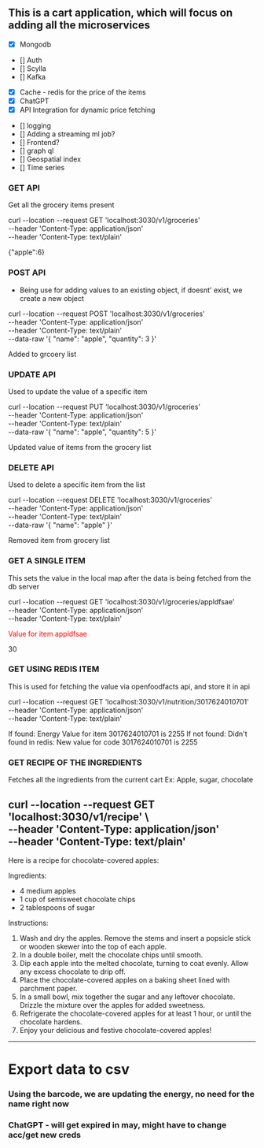 ## This is a cart application, which will focus on adding all the microservices 

- [x] Mongodb
- [] Auth
- [] Scylla
- [] Kafka
- [x] Cache - redis for the price of the items
- [x] ChatGPT
- [x] API Integration for dynamic price fetching
- [] logging
- [] Adding a streaming ml job? 
- [] Frontend?
- [] graph ql
- [] Geospatial index
- [] Time series


### GET API
Get all the grocery items present 

curl --location --request GET 'localhost:3030/v1/groceries' \
--header 'Content-Type: application/json' \
--header 'Content-Type: text/plain'

{"apple":6}

### POST API 

- Being use for adding values to an existing object, if doesnt' exist, we create a new object

curl --location --request POST 'localhost:3030/v1/groceries' \
--header 'Content-Type: application/json' \
--header 'Content-Type: text/plain' \
--data-raw '{
"name": "apple",
"quantity": 3
}'

Added to grcoery list

### UPDATE API
Used to update the value of a specific item 

curl --location --request PUT 'localhost:3030/v1/groceries' \
--header 'Content-Type: application/json' \
--header 'Content-Type: text/plain' \
--data-raw '{
"name": "apple",
"quantity": 5
}'

Updated value of items from the grocery list

### DELETE API
Used to delete a specific item from the list

curl --location --request DELETE 'localhost:3030/v1/groceries' \
--header 'Content-Type: application/json' \
--header 'Content-Type: text/plain' \
--data-raw '{
"name": "apple"
}'

Removed item from grocery list

### GET A SINGLE ITEM
This sets the value in the local map after the data is being fetched from the db server

curl --location --request GET 'localhost:3030/v1/groceries/appldfsae' \
--header 'Content-Type: application/json' \
--header 'Content-Type: text/plain'  

<html><body><p style="color:red;">Value for item appldfsae</p><p>30</p></body></html>

### GET USING REDIS ITEM
This is used for fetching the value via openfoodfacts api, and store it in api

curl --location --request GET 'localhost:3030/v1/nutrition/3017624010701' \
--header 'Content-Type: application/json' \
--header 'Content-Type: text/plain'

If found: Energy Value for item 3017624010701 is 2255
If not found: Didn't found in redis: New value for code 3017624010701 is 2255

### GET RECIPE OF THE INGREDIENTS
Fetches all the ingredients from the current cart
Ex: Apple, sugar, chocolate

curl --location --request GET 'localhost:3030/v1/recipe' \   
--header 'Content-Type: application/json' \
--header 'Content-Type: text/plain'
---------------
Here is a recipe for chocolate-covered apples:

Ingredients:
- 4 medium apples
- 1 cup of semisweet chocolate chips
- 2 tablespoons of sugar

Instructions:
1. Wash and dry the apples. Remove the stems and insert a popsicle stick or wooden skewer into the top of each apple.
2. In a double boiler, melt the chocolate chips until smooth.
3. Dip each apple into the melted chocolate, turning to coat evenly. Allow any excess chocolate to drip off.
4. Place the chocolate-covered apples on a baking sheet lined with parchment paper.
5. In a small bowl, mix together the sugar and any leftover chocolate. Drizzle the mixture over the apples for added sweetness.
6. Refrigerate the chocolate-covered apples for at least 1 hour, or until the chocolate hardens.
7. Enjoy your delicious and festive chocolate-covered apples!
--------------

# Export data to csv 

### Using the barcode, we are updating the energy, no need for the name right now 

### ChatGPT - will get expired in may, might have to change acc/get new creds
